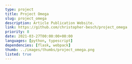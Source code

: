 ```yaml
---
type: project
title: Project Omega
slug: project_omega
description: Article Publication Website.
link: https://github.com/christopher-besch/project_omega
priority: 8
date: 2021-03-27T00:00:00+00:00
languages: [python, typescript]
dependencies: [flask, webpack]
thumb: ../images/thumbs/project_omega.png
listed: true
---
```


